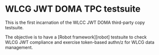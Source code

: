 # WLCG JWT DOMA TPC testsuite

This is the first incarnation of the WLCC JWT DOMA third-party copy testsuite.

The objective is to have a [Robot framework][robot] testsuite to check WLCG JWT
compliance and exercise token-based authn/z for WLCG data management.
